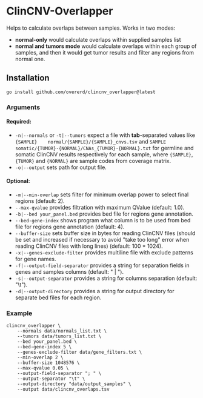 # ClinCNV-Overlapper

Helps to calculate overlaps between samples. Works in two modes:

* **normal-only** would calculate overlaps within supplied samples list
* **normal and tumors mode** would calculate overlaps within each group of samples, and then it would get tumor results and filter any regions from normal one.

## Installation

```shell
go install github.com/overerd/clincnv_overlapper@latest
```

### Arguments

#### Required:
* `-n|--normals` or `-t|--tumors` expect a file with **tab**-separated values like `{SAMPLE}	normal/{SAMPLE}/{SAMPLE}_cnvs.tsv` and `SAMPLE	somatic/{TUMOR}-{NORMAL}/CNAs_{TUMOR}-{NORMAL}.txt` for germline and somatic ClinCNV results respectively for each sample, where `{SAMPLE}`, `{TUMOR}` and `{NORMAL}` are sample codes from coverage matrix. 
* `-o|--output` sets path for output file.

#### Optional:
* `-m|--min-overlap` sets filter for minimum overlap power to select final regions (default: 2).
* `--max-qvalue` provides filtration with maximum QValue (default: 1.0).
* `-b|--bed your_panel.bed` provides bed file for regions gene annotation.
* `--bed-gene-index` shows program what column is to be used from bed file for regions gene annotation (default: 4).
* `--buffer-size` sets buffer size in bytes for reading ClinCNV files (should be set and increased if necessary to avoid "take too long" error when reading ClinCNV files with long lines) (default: 100 * 1024).
* `-x|--genes-exclude-filter` provides multiline file with exclude patterns for gene names.
* `-f|--output-field-separator` provides a string for separation fields in genes and samples columns (default: " | ").
* `-s|--output-separator` provides a string for columns separation (default: "\t").
* `-d|--output-directory` provides a string for output directory for separate bed files for each region.

### Example

```shell
clincnv_overlapper \
    --normals data/normals_list.txt \
    --tumors data/tumors_list.txt \
    --bed your_panel.bed \
    --bed-gene-index 5 \
    --genes-exclude-filter data/gene_filters.txt \
    --min-overlap 2 \
    --buffer-size 1048576 \
    --max-qvalue 0.05 \
    --output-field-separator "; " \
    --output-separator "\t" \
    --output-directory "data/output_samples" \
    --output data/clincnv_overlaps.tsv
```
